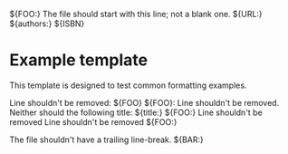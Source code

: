 ${FOO:}
The file should start with this line; not a blank one.
${URL:}
${authors:}
${ISBN}

# Example template

This template is designed to test common formatting examples.

Line shouldn't be removed: ${FOO}
${FOO}: Line shouldn't be removed. Neither should the following title:
${title:}
${FOO:} Line shouldn't be removed
Line shouldn't be removed ${FOO:}

The file shouldn't have a trailing line-break.
${BAR:}